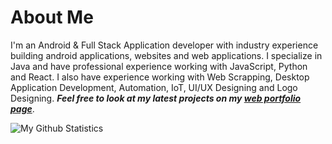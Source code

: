 <!--
**thealphadevelopers/thealphadevelopers** is a ✨ _special_ ✨ repository because its `README.md` (this file) appears on your GitHub profile.

Here are some ideas to get you started:

- 🔭 I’m currently working on ...
- 🌱 I’m currently learning ...
- 👯 I’m looking to collaborate on ...
- 🤔 I’m looking for help with ...
- 💬 Ask me about ...
- 📫 How to reach me: ...
- 😄 Pronouns: ...
- ⚡ Fun fact: ...
-->
 # About Me
 I'm an Android & Full Stack Application developer with industry experience building android applications, websites and web applications. I specialize in Java and have professional experience working with JavaScript, Python and React. I also have experience working with Web Scrapping, Desktop Application Development, Automation, IoT, UI/UX Designing and Logo Designing. 
 ***Feel free to look at my latest projects on my [web portfolio page](http://alphacoder.me/)***. 

![My Github Statistics](https://github-readme-stats.vercel.app/api?username=alphac0d3r&show_icons=true)
